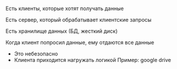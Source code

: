 Есть клиенты, которые хотят получать данные

Есть сервер, который обрабатывает клиентские запросы

Есть хранилище данных (БД, жесткий диск)


Когда клиент попросил данные, ему отдаются все данные
- Это небезопасно
- Клиента приходится нагружать логикой
Пример: google drive